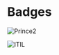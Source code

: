 # Badges

![Prince2](https://user-images.githubusercontent.com/71216675/165095397-9326703f-7da0-4554-bf5e-7bf1f1ae6ab3.png)

![ITIL](https://user-images.githubusercontent.com/71216675/165095967-8c6fe0c2-598e-4fdb-a991-375ea1b10945.png)
